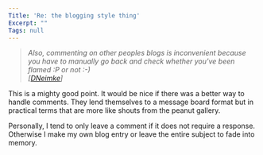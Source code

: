```yaml
---
Title: 'Re: the blogging style thing'
Excerpt: ""
Tags: null
---
```

<blockquote dir=ltr style="MARGIN-RIGHT: 0px">
<em>Also, commenting on other peoples blogs is inconvenient because you have to manually go back and check whether you've been flamed :P or not :-) <br />[</em><a href="http://dotnetweblogs.com/DNeimke/posts/4910.aspx"><em>DNeimke</em></a><em>]</em>

</blockquote>
This is a mighty good point. It would be nice if there was a better way to handle comments. They lend themselves to a message board format but in practical terms that are more like shouts from the peanut gallery.

Personally, I tend to only leave a comment if it does not require a response. Otherwise I make my own blog entry or leave the entire subject to fade into memory. <br />
